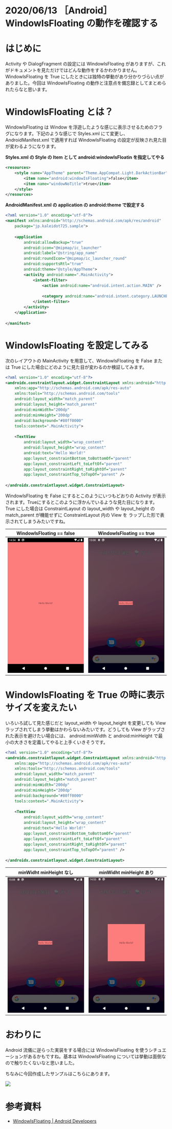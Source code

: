 # 2020/06/13 ［Android］WindowIsFloating の動作を確認する

# はじめに

Activity や DialogFragment の設定には WindowIsFloating がありますが、これがドキュメントを見ただけではどんな動作をするかわかりません。WindowIsFloating を True にしたときには独特の挙動があり分かりづらい点がありました。今回は WindowIsFloating の動作と注意点を備忘録としてまとめられたらなと思います。

# WindowIsFloating とは？

WindowIsFloating は Window を浮遊したような感じに表示させるためのフラグになります。下記のような感じで Styles.xml にて変更し、AndroidManifest.xml で適用すれば WindowIsFloating の設定が反映され見た目が変わるようになります。

**Styles.xml の Style の Item として android:windowIsFloatin を指定してやる**
```xml
<resources>
    <style name="AppTheme" parent="Theme.AppCompat.Light.DarkActionBar">
        <item name="android:windowIsFloating">false</item>
        <item name="windowNoTitle">true</item>
    </style>
</resources>
```

**AndroidManifest.xml の application の android:theme で設定する**

```xml
<?xml version="1.0" encoding="utf-8"?>
<manifest xmlns:android="http://schemas.android.com/apk/res/android"
    package="jp.kaleidot725.sample">

    <application
        android:allowBackup="true"
        android:icon="@mipmap/ic_launcher"
        android:label="@string/app_name"
        android:roundIcon="@mipmap/ic_launcher_round"
        android:supportsRtl="true"
        android:theme="@style/AppTheme">
        <activity android:name=".MainActivity">
            <intent-filter>
                <action android:name="android.intent.action.MAIN" />

                <category android:name="android.intent.category.LAUNCHER" />
            </intent-filter>
        </activity>
    </application>

</manifest>
```

# WindowIsFloating を設定してみる
次のレイアウトの MainActivity を用意して、WindowIsFloating を False または True にした場合にどのように見た目が変わるのか検証してみます。

```xml
<?xml version="1.0" encoding="utf-8"?>
<androidx.constraintlayout.widget.ConstraintLayout xmlns:android="http://schemas.android.com/apk/res/android"
    xmlns:app="http://schemas.android.com/apk/res-auto"
    xmlns:tools="http://schemas.android.com/tools"
    android:layout_width="match_parent"
    android:layout_height="match_parent"
    android:minWidth="200dp"
    android:minHeight="200dp"
    android:background="#80ff0000"
    tools:context=".MainActivity">

    <TextView
        android:layout_width="wrap_content"
        android:layout_height="wrap_content"
        android:text="Hello World!"
        app:layout_constraintBottom_toBottomOf="parent"
        app:layout_constraintLeft_toLeftOf="parent"
        app:layout_constraintRight_toRightOf="parent"
        app:layout_constraintTop_toTopOf="parent" />

</androidx.constraintlayout.widget.ConstraintLayout>
```

WindowIsFloating を False にするとこのようにいつもどおりの Activity が表示されます。Trueにするとこのように浮かんでいるような見た目になります。True にした場合は ConstraintLayout の layout_width や layout_height の match_parent が機能せずに ConstraintLayout 内の View を ラップした形で表示されてしまうみたいですね。

| WindowIsFloating == false | WindowIsFloating == true |
| ------- | ------- |
| ![clipboard.png](yNhHWvLhd-clipboard.png) | ![clipboard.png](myzpK8due-clipboard.png) |

# WindowIsFloating を True の時に表示サイズを変えたい

いろいろ試して見た感じだと layout_width や layout_height を変更しても View ラップされてしまう挙動はかわらないみたいです。どうしても View がラップされた表示を避けたい場合には、 android:minWidth と android:minHeight で最小の大きさを定義してやると上手くいきそうです。


```xml
<?xml version="1.0" encoding="utf-8"?>
<androidx.constraintlayout.widget.ConstraintLayout xmlns:android="http://schemas.android.com/apk/res/android"
    xmlns:app="http://schemas.android.com/apk/res-auto"
    xmlns:tools="http://schemas.android.com/tools"
    android:layout_width="match_parent"
    android:layout_height="match_parent"
    android:minWidth="200dp"
    android:minHeight="200dp"
    android:background="#80ff0000"
    tools:context=".MainActivity">

    <TextView
        android:layout_width="wrap_content"
        android:layout_height="wrap_content"
        android:text="Hello World!"
        app:layout_constraintBottom_toBottomOf="parent"
        app:layout_constraintLeft_toLeftOf="parent"
        app:layout_constraintRight_toRightOf="parent"
        app:layout_constraintTop_toTopOf="parent" />

</androidx.constraintlayout.widget.ConstraintLayout>
```

| minWidht minHeight なし | minWidht minHeight あり |
| ------- | ------- |
| ![clipboard.png](myzpK8due-clipboard.png) | ![clipboard.png](Mv9sahpgh-clipboard.png) |

# おわりに

Android 流儀に逆らった実装をする場合には WindowIsFloating を使うシチュエーションがあるかもですね。基本は WindowIsFloating については挙動は面倒なので触りたくないなと思いました。


ちなみに今回作成したサンプルはこちらにあります。

<a href="https://github.com/kaleidot725-android/window_is_floating"><img src="https://github-link-card.s3.ap-northeast-1.amazonaws.com/kaleidot725-android/window_is_floating.png" width="460px"></a>
# 参考資料

- [WindowIsFloating | Android Developers](https://developer.android.com/reference/android/R.attr#windowIsFloating)